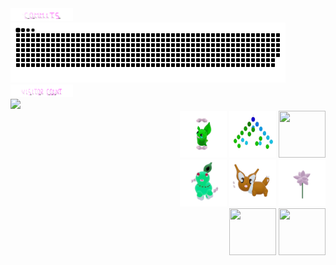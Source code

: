 

<div align="left" width="50%">
  <div> <img src="./assets/commits.svg" width="100" height="20"/> </div>
  <div> <a href=#><img src="contributions.svg" width="440" height="96"></a>  </div>
  <div>  <img src="./assets/visitorCount.svg" width="100" height="20"/></div>
  <div>  <img src="https://profile-counter.glitch.me/mollybeach/count.svg" /> </div>
  </div>
 
  
<div align="right" width="50%">
  <div> 
    <img src="./assets/grimLeaper.gif" width="75" height="75"/> 
    <img src="./assets/binaryTree.gif" width="75" height="75"/>
    <img src="./assets/butterfree.gif" width="75" height="75"/>
  </div>
    <div>  
      <img src="./assets/chikorita.gif" width="75" height="75"/>
      <img src="./assets/eevee.gif" width="75" height="75"/>
      <img src="./assets/flower.gif" width="75" height="75"/>
    </div>
    <div >  
      <img src="./assets/fidgetToy.gif" width="75" height="75"/>
      <img src="./assets/rgbToVec3Colors.gif" width="75" height="75"/>
   </div>
  </div>




